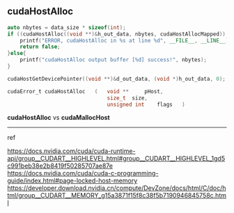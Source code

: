 ## cudaHostAlloc

```cpp
auto nbytes = data_size * sizeof(int);
if ((cudaHostAlloc((void **)&h_out_data, nbytes, cudaHostAllocMapped)) != 0){
    printf("ERROR, cudaHostAlloc in %s at line %d", __FILE__, __LINE__);
    return false;
}else{
    printf("cudaHostAlloc output buffer [%d] success!", nbytes);
}

cudaHostGetDevicePointer((void **)&d_out_data, (void *)h_out_data, 0);     
```          

```c
cudaError_t cudaHostAlloc	(	void ** 	pHost,
                                size_t 	size,
                                unsigned int 	flags	)	
```

**cudaHostAlloc** vs  **cudaMallocHost**        

------------------------------------

ref   

https://docs.nvidia.com/cuda/cuda-runtime-api/group__CUDART__HIGHLEVEL.html#group__CUDART__HIGHLEVEL_1gd5c991beb38e2b8419f50285707ae87e    
https://docs.nvidia.com/cuda/cuda-c-programming-guide/index.html#page-locked-host-memory    
https://developer.download.nvidia.cn/compute/DevZone/docs/html/C/doc/html/group__CUDART__MEMORY_g15a3871f15f8c38f5b7190946845758c.html    
